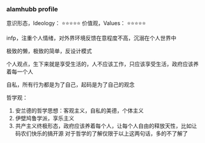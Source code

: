 ### alamhubb profile

意识形态，Ideology： ⭐⭐⭐⭐⭐
价值观，Values： ⭐⭐⭐⭐⭐

infp，注重个人情绪，对外界环境反馈在意程度不高，沉溺在个人世界中

极致的懒，极致的简单，反设计模式

个人观点，生下来就是享受生活的，人不应该工作，只应该享受生活，政府应该养着每一个人

自私，所有行为都是为了自己，起码是为了自己的观念

哲学观：
1. 安兰德的哲学思想：客观主义，自私的美德，个体主义
2. 伊壁鸠鲁学派，享乐主义
3. 共产主义终极形态，政府应该养着每个人，让每个人自由的释放天性，比如让码农们快乐的搞开源
对于哲学的了解仅限于以上这两句话，多的不了解了
